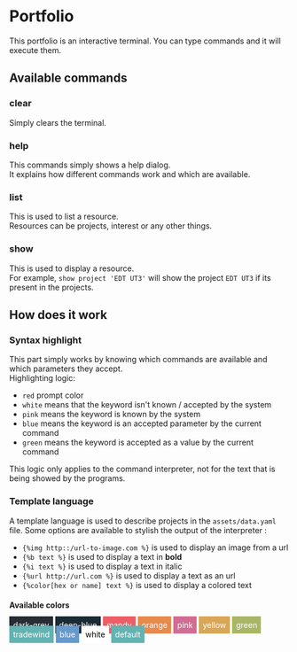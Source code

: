 # Portfolio
This portfolio is an interactive terminal. You can type commands and it will execute them.

## Available commands
### clear
Simply clears the terminal.

### help
This commands simply shows a help dialog.  
It explains how different commands work and which are available.  

### list
This is used to list a resource.  
Resources can be projects, interest or any other things.

### show
This is used to display a resource.  
For example, `show project 'EDT UT3'` will show the project `EDT UT3`
if its present in the projects.

## How does it work
### Syntax highlight
This part simply works by knowing which commands are available
and which parameters they accept.  
Highlighting logic: 
 - `red` prompt color
 - `white` means that the keyword isn't known / accepted by the system
 - `pink` means the keyword is known by the system
 - `blue` means the keyword is an accepted parameter by the current command
 - `green` means the keyword is accepted as a value by the current command

This logic only applies to the command interpreter, not for the 
text that is being showed by the programs.

### Template language
A template language is used to describe projects in the `assets/data.yaml` file.
Some options are available to stylish the output of the interpreter :
 - `{%img http::/url-to-image.com %}` is used to display an image from a url
 - `{%b text %}` is used to display a text in **bold**
 - `{%i text %}` is used to display a text in italic
 - `{%url http://url.com %}` is used to display a text as an url
 - `{%color[hex or name] text %}` is used to display a colored text

#### Available colors

<div style="color: white">
    <span style="padding: 0.5em; background:#282C34">dark-grey</span>
    <span style="padding: 0.5em; background:#1b2b34">deep-blue</span>
    <span style="padding: 0.5em; background:#ec5f67">mandy</span>
    <span style="padding: 0.5em; background:#e78a4e">orange</span>
    <span style="padding: 0.5em; background:#d16d92">pink</span>
    <span style="padding: 0.5em; background:#d8a657">yellow</span>
    <span style="padding: 0.5em; background:#a9b665">green</span>
    <span style="padding: 0.5em; background:#62b3b2">tradewind</span>
    <span style="padding: 0.5em; background:#6699cc">blue</span>
    <span style="color: black; padding: 0.5em; background:#ffffff">white</span>
    <span style="padding: 0.5em; background:#62b3b2">default</span>
</div>